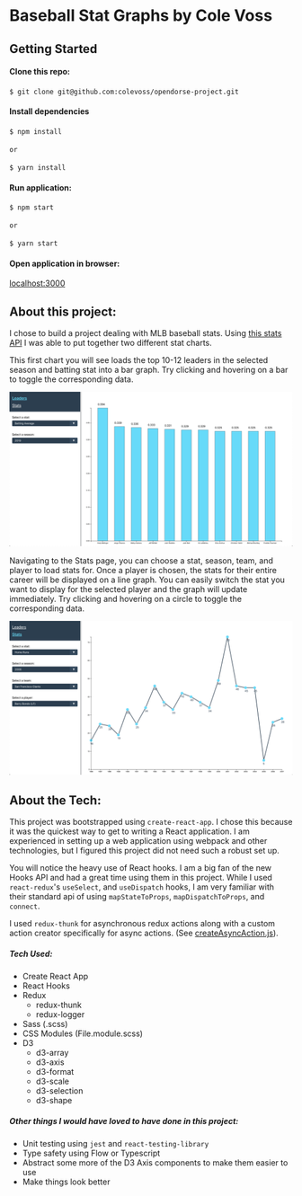 # Baseball Stat Graphs by Cole Voss

## Getting Started

#### Clone this repo:

```
$ git clone git@github.com:colevoss/opendorse-project.git
```

#### Install dependencies

```
$ npm install

or

$ yarn install
```

#### Run application:

```
$ npm start

or

$ yarn start
```

#### Open application in browser:

[localhost:3000](http://localhost:3000)

## About this project:

I chose to build a project dealing with MLB baseball stats. Using [this stats API](https://appac.github.io/mlb-data-api-docs/) I was able to put together two different stat charts.

This first chart you will see loads the top 10-12 leaders in the selected season and batting stat into a bar graph. Try clicking and hovering on a bar to toggle the corresponding data.

![Leaders](images/leaders.png)

Navigating to the Stats page, you can choose a stat, season, team, and player to load stats for. Once a player is chosen, the stats for their entire career will be displayed on a line graph. You can easily switch the stat you want to display for the selected player and the graph will update immediately. Try clicking and hovering on a circle to toggle the corresponding data.

![Stats](images/stats.png)

## About the Tech:

This project was bootstrapped using `create-react-app`. I chose this because it was the quickest way to get to writing a React application. I am experienced in setting up a web application using webpack and other technologies, but I figured this project did not need such a robust set up.

You will notice the heavy use of React hooks. I am a big fan of the new Hooks API and had a great time using them in this project. While I used `react-redux`'s `useSelect`, and `useDispatch` hooks, I am very familiar with their standard api of using `mapStateToProps`, `mapDispatchToProps`, and `connect`.

I used `redux-thunk` for asynchronous redux actions along with a custom action creator specifically for async actions. (See [createAsyncAction.js](src/state/createAsyncAction.js)).

##### Tech Used:

- Create React App
- React Hooks
- Redux
  - redux-thunk
  - redux-logger
- Sass (.scss)
- CSS Modules (File.module.scss)
- D3
  - d3-array
  - d3-axis
  - d3-format
  - d3-scale
  - d3-selection
  - d3-shape

##### Other things I would have loved to have done in this project:

- Unit testing using `jest` and `react-testing-library`
- Type safety using Flow or Typescript
- Abstract some more of the D3 Axis components to make them easier to use
- Make things look better
